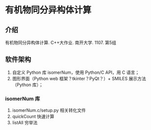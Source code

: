 # 有机物同分异构体计算

## 介绍
有机物同分异构体计算. C++大作业. 南开大学. 1107. 第5组

## 软件架构
1. 自定义 Python 库 isomerNum，使用 Python/C API，用 C 语言；
2. 图形界面（Python web 框架？tkinter？PyQt？）+ SMILES 展示方法（Python 库）；

### isomerNum 库
1. isomerNum.c/setup.py 相关转化文件
2. quickCount 快速计算
3. listAll 穷举法